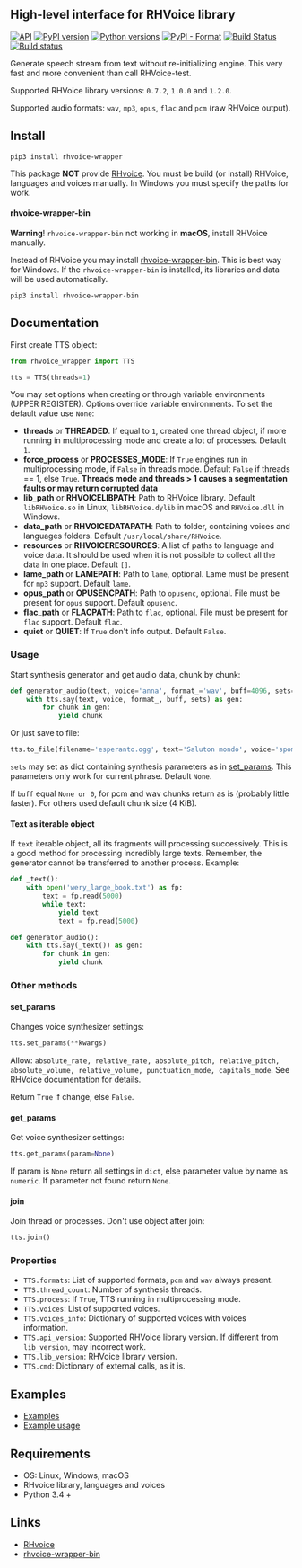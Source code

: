 ## High-level interface for RHVoice library
[![API](https://img.shields.io/badge/API-1.2.0-lightgrey.svg)](https://github.com/Aculeasis/rhvoice-proxy)
[![PyPI version](https://img.shields.io/pypi/v/rhvoice-wrapper.svg)](https://pypi.org/project/rhvoice-wrapper/)
[![Python versions](https://img.shields.io/badge/python-3.4%2B-blue.svg)](https://pypi.org/project/rhvoice-wrapper/)
[![PyPI - Format](https://img.shields.io/pypi/format/rhvoice-wrapper.svg)](https://pypi.org/project/rhvoice-wrapper/)
[![Build Status](https://travis-ci.org/Aculeasis/rhvoice-proxy.svg?branch=master)](https://travis-ci.org/Aculeasis/rhvoice-proxy)
[![Build status](https://ci.appveyor.com/api/projects/status/lan2fw4c4xl7pvya/branch/master?svg=true)](https://ci.appveyor.com/project/Aculeasis/rhvoice-proxy)

Generate speech stream from text without re-initializing engine.
This very fast and more convenient than call RHVoice-test.

Supported RHVoice library versions: `0.7.2`, `1.0.0` and `1.2.0`.

Supported audio formats: `wav`, `mp3`, `opus`, `flac` and `pcm` (raw RHVoice output).

## Install
`pip3 install rhvoice-wrapper`

This package **NOT** provide [RHvoice](https://github.com/Olga-Yakovleva/RHVoice). You must be build (or install) RHVoice, languages and voices manually. In Windows you must specify the paths for work.

#### rhvoice-wrapper-bin
**Warning**! `rhvoice-wrapper-bin` not working in **macOS**, install RHVoice manually.

Instead of RHVoice you may install [rhvoice-wrapper-bin](https://github.com/Aculeasis/rhvoice-wrapper-bin). This is best way for Windows. 
If the `rhvoice-wrapper-bin` is installed, its libraries and data will be used automatically.

`pip3 install rhvoice-wrapper-bin`

## Documentation

First create TTS object:
```python
from rhvoice_wrapper import TTS

tts = TTS(threads=1)
```
You may set options when creating or through variable environments (UPPER REGISTER). Options override variable environments. To set the default value use `None`:
- **threads** or **THREADED**. If equal to `1`, created one thread object, if more running in multiprocessing mode and create a lot of processes. Default `1`.
- **force_process** or **PROCESSES_MODE**: If `True` engines run in multiprocessing mode, if `False` in threads mode.
Default `False` if threads == 1, else `True`.
**Threads mode and threads > 1 causes a segmentation faults or may return corrupted data**
- **lib_path** or **RHVOICELIBPATH**: Path to RHVoice library. Default `libRHVoice.so` in Linux, `libRHVoice.dylib` in macOS and `RHVoice.dll` in Windows.
- **data_path** or **RHVOICEDATAPATH**: Path to folder, containing voices and languages folders. Default `/usr/local/share/RHVoice`.
- **resources** or **RHVOICERESOURCES**: A list of paths to language and voice data. It should be used when it is not possible to collect all the data in one place. Default `[]`.
- **lame_path** or **LAMEPATH**: Path to `lame`, optional. Lame must be present for `mp3` support. Default `lame`.
- **opus_path** or **OPUSENCPATH**: Path to `opusenc`, optional. File must be present for `opus` support. Default `opusenc`.
- **flac_path** or **FLACPATH**: Path to `flac`, optional. File must be present for `flac` support. Default `flac`.
- **quiet** or **QUIET**: If `True` don't info output. Default `False`.

### Usage
Start synthesis generator and get audio data, chunk by chunk:

```python
def generator_audio(text, voice='anna', format_='wav', buff=4096, sets=None):
    with tts.say(text, voice, format_, buff, sets) as gen:
        for chunk in gen:
            yield chunk
```
Or just save to file:
```python
tts.to_file(filename='esperanto.ogg', text='Saluton mondo', voice='spomenka', format_='opus', sets=None)
```
`sets` may set as dict containing synthesis parameters as in [set_params](#set_params).
This parameters only work for current phrase. Default `None`.

If `buff` equal `None or 0`, for pcm and wav chunks return as is (probably little faster).
For others used default chunk size (4 KiB).

#### Text as iterable object
If `text` iterable object, all its fragments will processing successively.
This is a good method for processing incredibly large texts.
Remember, the generator cannot be transferred to another process. Example:
```python
def _text():
    with open('wery_large_book.txt') as fp:
        text = fp.read(5000)
        while text:
            yield text
            text = fp.read(5000)

def generator_audio():
    with tts.say(_text()) as gen:
        for chunk in gen:
            yield chunk
```
### Other methods
#### set_params
Changes voice synthesizer settings:
```python
tts.set_params(**kwargs)
```
Allow: `absolute_rate, relative_rate, absolute_pitch, relative_pitch, absolute_volume, relative_volume, punctuation_mode, capitals_mode`. See RHVoice documentation for details.

Return `True` if change, else `False`.

#### get_params
Get voice synthesizer settings:
```python
tts.get_params(param=None)
```
If param is `None` return all settings in `dict`, else parameter value by name as `numeric`. If parameter not found return `None`.

#### join
Join thread or processes. Don't use object after join:
```python
tts.join()
```

### Properties
- `TTS.formats`: List of supported formats, `pcm` and `wav` always present.
- `TTS.thread_count`: Number of synthesis threads.
- `TTS.process`: If `True`, TTS running in multiprocessing mode.
- `TTS.voices`: List of supported voices.
- `TTS.voices_info`: Dictionary of supported voices with voices information. 
- `TTS.api_version`: Supported RHVoice library version. If different from `lib_version`, may incorrect work.
- `TTS.lib_version`: RHVoice library version.
- `TTS.cmd`: Dictionary of external calls, as it is.

## Examples
- [Examples](https://github.com/Aculeasis/rhvoice-proxy/tree/master/rhvoice_wrapper/examples/)
- [Example usage](https://github.com/Aculeasis/rhvoice-rest/blob/master/app.py)

## Requirements
- OS: Linux, Windows, macOS
- RHvoice library, languages and voices
- Python 3.4 +

## Links
- [RHvoice](https://github.com/Olga-Yakovleva/RHVoice)
- [rhvoice-wrapper-bin](https://github.com/Aculeasis/rhvoice-wrapper-bin)
